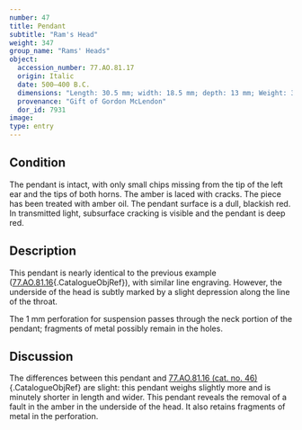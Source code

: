 ```yaml
---
number: 47
title: Pendant
subtitle: "Ram's Head"
weight: 347
group_name: "Rams' Heads"
object:
  accession_number: 77.AO.81.17
  origin: Italic
  date: 500–400 B.C.
  dimensions: "Length: 30.5 mm; width: 18.5 mm; depth: 13 mm; Weight: 3.9 g"
  provenance: "Gift of Gordon McLendon"
  dor_id: 7931
image:
type: entry
---
```


## Condition

The pendant is intact, with only small chips missing from the tip of the left ear and the tips of both horns. The amber is laced with cracks. The piece has been treated with amber oil. The pendant surface is a dull, blackish red. In transmitted light, subsurface cracking is visible and the pendant is deep red.

## Description

This pendant is nearly identical to the previous example ([77.AO.81.16](#cat-77.AO.81.16){.CatalogueObjRef}), with similar line engraving. However, the underside of the head is subtly marked by a slight depression along the line of the throat.

The 1 mm perforation for suspension passes through the neck portion of the pendant; fragments of metal possibly remain in the holes.

## Discussion

The differences between this pendant and [77.AO.81.16 (cat. no. 46)](#cat-77.AO.81.16){.CatalogueObjRef} are slight: this pendant weighs slightly more and is minutely shorter in length and wider. This pendant reveals the removal of a fault in the amber in the underside of the head. It also retains fragments of metal in the perforation.
